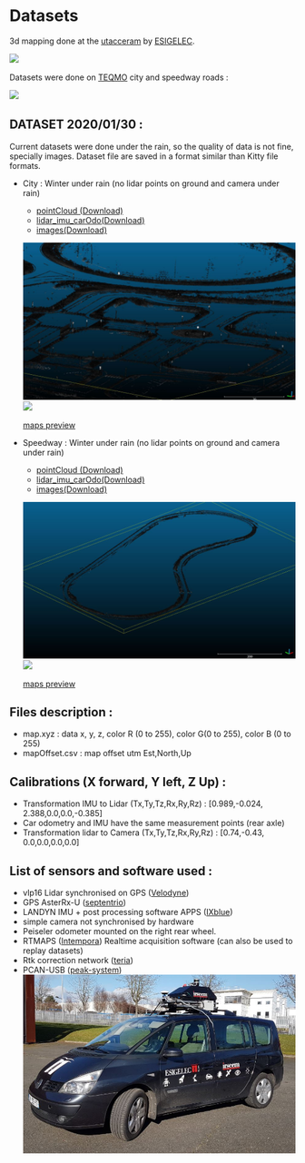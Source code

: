 # Datasets
3d mapping done at the [utacceram](https://utacceram.com/fr/) by [ESIGELEC](http://www.esigelec.fr/).

[![](https://img.youtube.com/vi/6mwToyNoxMQ/0.jpg)](https://www.youtube.com/watch?v=6mwToyNoxMQ)

Datasets were done on [TEQMO](https://utacceram.com/fr/teqmo) city and speedway roads :

[![](https://img.youtube.com/vi/eBQ7_MFVoIs/0.jpg)](https://www.youtube.com/watch?v=eBQ7_MFVoIs)


## DATASET 2020/01/30 : 
Current datasets were done under the rain, so the quality of data is not fine, specially images.
Dataset file are saved in a format similar than Kitty file formats.

* City : Winter under rain (no lidar points on ground and camera under rain)
    * [pointCloud (Download)]()
    * [lidar_imu_carOdo(Download)]()
    * [images(Download)]()

    [![](images/city.jpg)](https://www.google.com/maps/d/embed?mid=1BzoEinkUFQNFpJhPhOhCdqq2DEIC9fSB)
    [![](images/city.gif)](https://www.google.com/maps/d/embed?mid=1BzoEinkUFQNFpJhPhOhCdqq2DEIC9fSB)
    
    [maps preview](https://www.google.com/maps/d/embed?mid=1BzoEinkUFQNFpJhPhOhCdqq2DEIC9fSB)


* Speedway : Winter under rain (no lidar points on ground and camera under rain)
    * [pointCloud (Download)]()
    * [lidar_imu_carOdo(Download)]()
    * [images(Download)]()

    [![](images/speedway.jpg)](https://www.google.com/maps/d/embed?mid=1dPyuqs7s57i1r0VdSRBu_oFEdFZVfqdj)
    [![](images/speedway.gif)](https://www.google.com/maps/d/embed?mid=1dPyuqs7s57i1r0VdSRBu_oFEdFZVfqdj)
    
    [maps preview](https://www.google.com/maps/d/embed?mid=1dPyuqs7s57i1r0VdSRBu_oFEdFZVfqdj)





## Files description : 
* map.xyz : data x, y, z, color R (0 to 255), color G(0 to 255), color B (0 to 255)
* mapOffset.csv : map offset utm Est,North,Up


## Calibrations (X forward, Y left, Z Up) :
* Transformation IMU to Lidar (Tx,Ty,Tz,Rx,Ry,Rz) : [0.989,-0.024, 2.388,0.0,0.0,-0.385]
* Car odometry and IMU have the same measurement points (rear axle)
* Transformation lidar to Camera (Tx,Ty,Tz,Rx,Ry,Rz) : [0.74,-0.43, 0.0,0.0,0.0,0.0]

## List of sensors and software used :
* vlp16 Lidar synchronised on GPS ([Velodyne](https://velodynelidar.com/))
* GPS AsterRx-U ([septentrio](https://www.septentrio.com/))
* LANDYN IMU + post processing software APPS ([IXblue](https://www.ixblue.com/))
* simple camera not synchronised by hardware
* Peiseler odometer mounted on the right rear wheel.
* RTMAPS ([Intempora](https://intempora.com/)) Realtime acquisition software (can also be used to replay datasets)
* Rtk correction network ([teria](https://www.reseau-teria.com/reseau/)) 
* PCAN-USB ([peak-system](https://www.peak-system.com)) 
![](images/espace1.jpg )